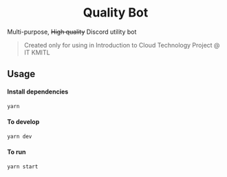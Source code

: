 <h1 align="center">Quality Bot</h1>

Multi-purpose, ~~High quality~~ Discord utility bot

> Created only for using in Introduction to Cloud Technology Project @ IT KMITL

## Usage
#### Install dependencies
```bash
yarn
```

#### To develop
```bash
yarn dev
```

#### To run
```bash
yarn start
```

